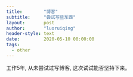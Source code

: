 ```yaml
---
title:        "博客"
subtitle:     "尝试写些东西"
layout:       post
author:       "luoruiqing"
header-style: text
date:         2020-05-10 00:00:00
tags:
  - other
---
```



工作5年, 从未尝试过写博客, 这次试试能否坚持下来。